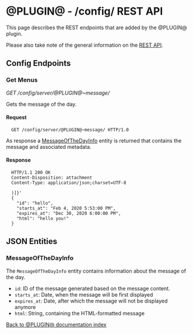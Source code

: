 # @PLUGIN@ - /config/ REST API

This page describes the REST endpoints that are added by the @PLUGIN@
plugin.

Please also take note of the general information on the
[REST API](../../../Documentation/rest-api.html).

## Config Endpoints

### Get Menus
_GET /config/server/@PLUGIN@~message/_

Gets the message of the day.

#### Request

```
  GET /config/server/@PLUGIN@~message/ HTTP/1.0
```

As response a [MessageOfTheDayInfo](#messageofthedayinfo) entity
is returned that contains the message and associated metadata.

#### Response

```
  HTTP/1.1 200 OK
  Content-Disposition: attachment
  Content-Type: application/json;charset=UTF-8

  )]}'
  {
    "id": "hello",
    "starts_at": "Feb 4, 2020 5:53:00 PM",
    "expires_at": "Dec 30, 2020 6:00:00 PM",
    "html": "hello you!"
  }
```

## JSON Entities

### MessageOfTheDayInfo

The `MessageOfTheDayInfo` entity contains information about the message of the day.

* `id`: ID of the message generated based on the message content.
* `starts_at`: Date, when the message will be first displayed
* `expires_at`: Date, after which the message will not be displayed anymore
* `html`: String, containing the HTML-formatted message


[Back to @PLUGIN@ documentation index][index]

[index]: index.html
